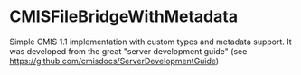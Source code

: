 CMISFileBridgeWithMetadata
==========================

Simple CMIS 1.1 implementation with custom types and metadata support. It was developed from the great "server development guide" (see https://github.com/cmisdocs/ServerDevelopmentGuide)

